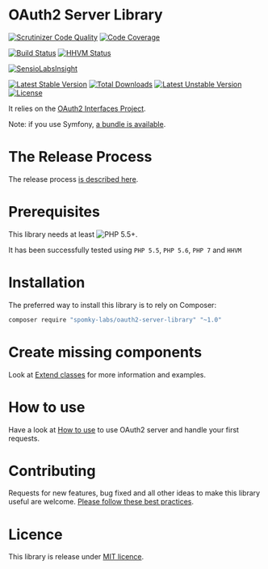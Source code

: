 OAuth2 Server Library
==================================

[![Scrutinizer Code Quality](https://scrutinizer-ci.com/g/Spomky-Labs/oauth2-server-library/badges/quality-score.png?b=master)](https://scrutinizer-ci.com/g/Spomky-Labs/oauth2-server-library/?branch=master)
[![Code Coverage](https://scrutinizer-ci.com/g/Spomky-Labs/oauth2-server-library/badges/coverage.png?b=master)](https://scrutinizer-ci.com/g/Spomky-Labs/oauth2-server-library/?branch=master)

[![Build Status](https://scrutinizer-ci.com/g/Spomky-Labs/oauth2-server-library/badges/build.png?b=master)](https://scrutinizer-ci.com/g/Spomky-Labs/oauth2-server-library/build-status/master)
[![HHVM Status](http://hhvm.h4cc.de/badge/spomky-labs/oauth2-server-library.svg)](http://hhvm.h4cc.de/package/spomky-labs/oauth2-server-library)

[![SensioLabsInsight](https://insight.sensiolabs.com/projects/3d678a80-f1b8-48a3-b36e-c7f0c6d45939/big.png)](https://insight.sensiolabs.com/projects/3d678a80-f1b8-48a3-b36e-c7f0c6d45939)

[![Latest Stable Version](https://poser.pugx.org/Spomky-Labs/oauth2-server-library/v/stable.png)](https://packagist.org/packages/Spomky-Labs/oauth2-server-library)
[![Total Downloads](https://poser.pugx.org/Spomky-Labs/oauth2-server-library/downloads.png)](https://packagist.org/packages/Spomky-Labs/oauth2-server-library)
[![Latest Unstable Version](https://poser.pugx.org/Spomky-Labs/oauth2-server-library/v/unstable.png)](https://packagist.org/packages/Spomky-Labs/oauth2-server-library)
[![License](https://poser.pugx.org/Spomky-Labs/oauth2-server-library/license.png)](https://packagist.org/packages/Spomky-Labs/oauth2-server-library)

It relies on the [OAuth2 Interfaces Project](https://github.com/Spomky-Labs/oauth2-interface).

Note: if you use Symfony, [a bundle is available](https://github.com/Spomky-Labs/OAuth2ServerBundle).

# The Release Process

The release process [is described here](doc/Release.md).

# Prerequisites

This library needs at least ![PHP 5.5+](https://img.shields.io/badge/PHP-5.5%2B-ff69b4.svg).

It has been successfully tested using `PHP 5.5`, `PHP 5.6`, `PHP 7` and `HHVM`

# Installation

The preferred way to install this library is to rely on Composer:

```sh
composer require "spomky-labs/oauth2-server-library" "~1.0"
```

# Create missing components

Look at [Extend classes](doc/Extend.md) for more information and examples.

# How to use

Have a look at [How to use](doc/Use.md) to use OAuth2 server and handle your first requests.

# Contributing

Requests for new features, bug fixed and all other ideas to make this library useful are welcome. [Please follow these best practices](doc/Contributing.md).

# Licence

This library is release under [MIT licence](LICENSE.txt).
